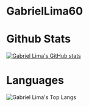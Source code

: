 # GabrielLima60

# Github Stats
[![Gabriel Lima's GitHub stats](https://github-readme-stats.vercel.app/api?username=GabrielLima60)](https://github.com/anuraghazra/github-readme-stats&hide=prs&show_icons=true&theme=tokyonight)

# Languages
![Gabriel Lima's Top Langs](https://github-readme-stats.vercel.app/api/top-langs/?username=GabrielLima60&layout=compact)
